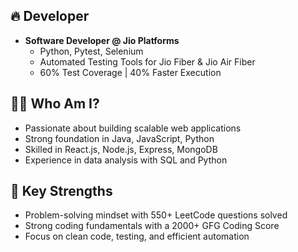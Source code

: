 
## 🔥 Developer

- **Software Developer @ Jio Platforms**
  - Python, Pytest, Selenium
  - Automated Testing Tools for Jio Fiber & Jio Air Fiber
  - 60% Test Coverage | 40% Faster Execution

## 👨‍💻 Who Am I?
- Passionate about building scalable web applications
- Strong foundation in Java, JavaScript, Python
- Skilled in React.js, Node.js, Express, MongoDB
- Experience in data analysis with SQL and Python

## 🌟 Key Strengths
- Problem-solving mindset with 550+ LeetCode questions solved
- Strong coding fundamentals with a 2000+ GFG Coding Score
- Focus on clean code, testing, and efficient automation

